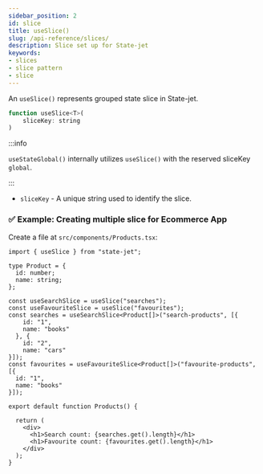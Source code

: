 ```yaml
---
sidebar_position: 2
id: slice
title: useSlice()
slug: /api-reference/slices/
description: Slice set up for State-jet
keywords:
- slices
- slice pattern
- slice
---
```


An `useSlice()` represents grouped state slice in State-jet.
```jsx
function useSlice<T>(
    sliceKey: string
) 
```

:::info

`useStateGlobal()` internally utilizes `useSlice()` with the reserved sliceKey `global`.

:::

- `sliceKey` - A unique string used to identify the slice.

### ✅ Example: Creating multiple slice for Ecommerce App

Create a file at `src/components/Products.tsx`:

```tsx title="src/components/Products.tsx"
import { useSlice } from "state-jet";

type Product = {
  id: number;
  name: string;
};

const useSearchSlice = useSlice("searches");
const useFavouriteSlice = useSlice("favourites");
const searches = useSearchSlice<Product[]>("search-products", [{
    id: "1",
    name: "books"
  }, {
    id: "2",
    name: "cars"
}]);
const favourites = useFavouriteSlice<Product[]>("favourite-products", [{
  id: "1",
  name: "books"
}]);

export default function Products() {

  return (
    <div>
      <h1>Search count: {searches.get().length}</h1>
      <h1>Favourite count: {favourites.get().length}</h1>
    </div>
  );
}
```